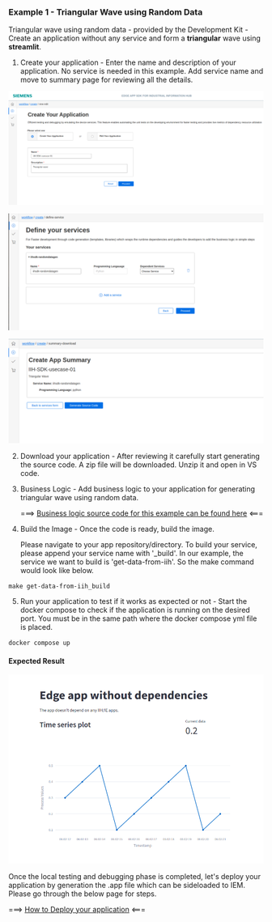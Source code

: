 ### Example 1 - Triangular Wave using Random Data

Triangular wave using random data - provided by the Development Kit - Create an application without any service and form a **triangular** wave using **streamlit**.

1. Create your application - Enter the name and description of your application. No service is needed in this example. Add service name and move to summary page for reviewing all the details.

![Alt text](./_graphics/image-1.png)

![Alt text](./_graphics/image-2.png)

![Alt text](./_graphics/image-3.png)

2. Download your application - After reviewing it carefully start generating the source code. A zip file will be downloaded. Unzip it and open in VS code.

3. Business Logic - Add business logic to your application for generating triangular wave using random data.

    ===> [Business logic source code for this example can be found here](./001_Example_001_src.md) <===

4. Build the Image - Once the code is ready, build the image. 

    Please navigate to your app repository/directory. To build your service, please append your service name with '_build'. In our example, the service we want to build is 'get-data-from-iih'. So the make command would look like below.

```
make get-data-from-iih_build
```

5. Run your application to test if it works as expected or not - Start the docker compose to check if the application is running on the desired port. You must be in the same path where the docker compose yml file is placed.

```
docker compose up
```

#### Expected Result 

 ![Triangular wave ](./_graphics/image.png)

Once the local testing and debugging phase is completed, let's deploy your application by generation the .app file which can be sideloaded to IEM. Please go through the below page for steps.

===> [How to Deploy your application](../../001_pages/04_deploy_app/03-Deploy-Workflow.md)  <===

